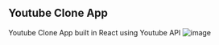 ## Youtube Clone App

Youtube Clone App built in React using Youtube API
![image](https://user-images.githubusercontent.com/52380781/130102290-be4b99d6-a3b8-42de-bf7a-f4cd7dddf573.png)

